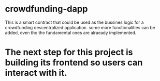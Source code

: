 # crowdfunding-dapp
This is a smart contract that could be used as the bussines logic for a crowdfunding descentralized application.
some more functionalities can be added, even tho the fundamental ones are alraeady implemented.

# The next step for this project is building its frontend so users can interact with it.
